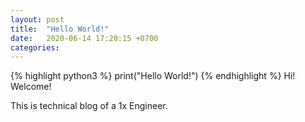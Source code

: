 ```yaml
---
layout: post
title:  "Hello World!"
date:   2020-06-14 17:20:15 +0700
categories: 
---
```

{% highlight python3 %}
print("Hello World!")
{% endhighlight %}
Hi! Welcome!

This is technical blog of a 1x Engineer.